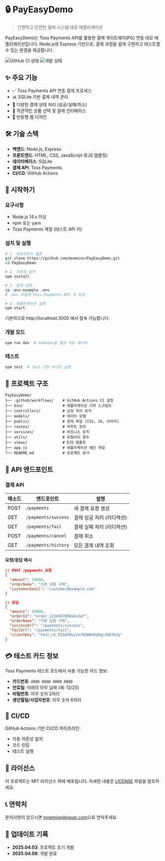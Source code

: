 # 🔒 PayEasyDemo

> 간편하고 안전한 결제 시스템 데모 애플리케이션

PayEasyDemo는 Toss Payments API를 활용한 결제 게이트웨이(PG) 연동 데모 애플리케이션입니다. Node.js와 Express 기반으로, 결제 과정을 쉽게 구현하고 테스트할 수 있는 환경을 제공합니다.

![GitHub CI 상태](https://github.com/mnemion/PayEasyDemo/workflows/CI%20Pipeline/badge.svg)
![개발 상태](https://img.shields.io/badge/개발-완료-brightgreen)

## ✨ 주요 기능

- ✅ Toss Payments API 연동 결제 프로세스
- 📊 SQLite 기반 결제 내역 관리
- 🔄 다양한 결제 상태 처리 (성공/실패/취소)
- 🛒 직관적인 상품 선택 및 결제 인터페이스
- 📱 반응형 웹 디자인

## 🛠️ 기술 스택

- **백엔드**: Node.js, Express
- **프론트엔드**: HTML, CSS, JavaScript (EJS 템플릿)
- **데이터베이스**: SQLite
- **결제 API**: Toss Payments
- **CI/CD**: GitHub Actions

## 🚀 시작하기

### 요구사항

- Node.js 14.x 이상
- npm 또는 yarn
- Toss Payments 계정 (테스트 API 키)

### 설치 및 실행

```bash
# 1. 레포지토리 클론
git clone https://github.com/mnemion/PayEasyDemo.git
cd PayEasyDemo

# 2. 의존성 설치
npm install

# 3. 환경 설정
cp .env.example .env
# .env 파일에 Toss Payments API 키 입력

# 4. 애플리케이션 실행
npm start
```

기본적으로 http://localhost:3000 에서 접속 가능합니다.

### 개발 모드

```bash
npm run dev  # nodemon을 통한 자동 재시작
```

### 테스트

```bash
npm test  # Jest 기반 테스트 실행
```

## 📂 프로젝트 구조

```
PayEasyDemo/
├── .github/workflows/    # GitHub Actions CI 설정
├── bin/                  # 애플리케이션 시작 스크립트
├── controllers/          # 요청 처리 로직
├── models/               # 데이터 모델
├── public/               # 정적 파일 (CSS, JS, 이미지)
├── routes/               # 라우트 정의
├── services/             # 비즈니스 로직
├── utils/                # 유틸리티 함수
├── views/                # EJS 템플릿
├── app.js                # 애플리케이션 메인 파일
└── README.md             # 프로젝트 문서
```

## 📡 API 엔드포인트

### 결제 API

| 메소드 | 엔드포인트 | 설명 |
|--------|------------|------|
| POST | `/payments` | 새 결제 요청 생성 |
| GET | `/payments/success` | 결제 성공 처리 (리디렉션) |
| GET | `/payments/fail` | 결제 실패 처리 (리디렉션) |
| POST | `/payments/cancel` | 결제 취소 |
| GET | `/payments/history` | 모든 결제 내역 조회 |

#### 요청/응답 예시

```json
// POST /payments 요청
{
  "amount": 10000,
  "orderName": "기본 상품 구매",
  "customerEmail": "customer@example.com"
}

// 응답
{
  "amount": 10000,
  "orderId": "order_1234567890abcdef",
  "orderName": "기본 상품 구매",
  "successUrl": "/payments/success",
  "failUrl": "/payments/fail",
  "clientKey": "test_ck_D5GePWvyJnrK0W0k6q8gLzN97Eoq"
}
```

## 💳 테스트 카드 정보

Toss Payments 테스트 모드에서 사용 가능한 카드 정보:
- **카드번호**: `4000 0000 0000 0000`
- **만료일**: 미래의 아무 날짜 (예: 12/25)
- **비밀번호**: 아무 숫자 2자리
- **생년월일/사업자번호**: 아무 숫자 6자리

## 🔄 CI/CD

GitHub Actions 기반 CI/CD 파이프라인:
- 자동 의존성 설치
- 코드 린팅
- 테스트 실행

## 📜 라이선스

이 프로젝트는 MIT 라이선스 하에 배포됩니다. 자세한 내용은 [LICENSE](LICENSE) 파일을 참조하세요.

## 📞 연락처

문의사항이 있으시면 [mnemion@naver.com](mailto:mnemion@naver.com)으로 연락주세요.

## 📝 업데이트 기록

- **2025.04.03**: 프로젝트 초기 개발
- **2025.04.08**: 개발 완료